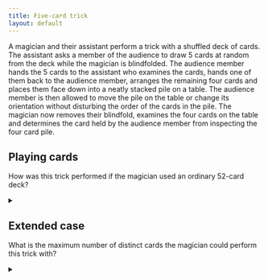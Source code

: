 ```yaml
---
title: Five-card trick
layout: default
---
```


A magician and their assistant perform a trick with a shuffled deck of
cards. The assistant asks a member of the audience to draw 5 cards at random
from the deck while the magician is blindfolded. The audience member hands the
5 cards to the assistant who examines the cards, hands one of them back to the
audience member, arranges the remaining four cards and places them face down
into a neatly stacked pile on a table. The audience member is then allowed to
move the pile on the table or change its orientation without disturbing the
order of the cards in the pile. The magician now removes their blindfold, examines
the four cards on the table and determines the card held by the audience member
from inspecting the four card pile.

## Playing cards

How was this trick performed if the magician used an ordinary 52-card deck?

<details><summary></summary>

Out of the 5 drawn cards, the assistant chooses 2 cards which have the same suit.

Represent the value of the cards as their face value, with Ace=1, Jack=11,
Queen=12, King=13.

Call the difference between the values of the two cards $$d$$. Out of the two
chosen cards, if the $$d > 6$$ then select the highest value card; otherwise
select the lowest value card.

Pass the selected card back to the audience. Put the other card down on the
table - this will form the bottom of the pile for the magician.

Use the 3 remaining cards to encode a value, $$p$$. If $$d \le 6$$ then set $$p = d$$,
otherwise set $$p = 13 - d$$. Place the 3 cards on the pile.

The magician can now look at the pile. From the bottom card in the pile the
magician knows the suit of the selected card.

Let the value of the bottom card be $$v$$. From looking at the order of the 3 top
cards the magician can determine $$p$$. If $$p + v < 13$$ then the value of the
selected card is $$p + v$$ otherwise it is $$p + v - 13$$.

### Proof

It will always be the case there there are 2 cards of the same suit in the 5
drawn cards because there are only 4 suits (by the pigeon-hole principle).

Call the values of the 2 cards with the same suit $$v_1$$ and $$v_2$$ such that
$$v_1 < v_2$$. It is the case that either $$v_1 + p = v_2$$ or $$v_2 + p \equiv v_1
\pmod{13}$$ for some $$0 < p \le 6$$.

If it was the case that $$v_1 + p = v_2 \text{ s.t. } 6 < p < 13$$ then we could
write it equivalently as $$ v_1 + 13 - p \equiv v_2 \pmod{13} \text{ s.t. } 0 < 13 - p \le 6$$.

Let $$d = v_2 - v_1$$ (i.e. the difference between the values). If $$d \le 6$$ then
$$p = d$$, otherwise $$p = 13 - d$$ as in the description of the trick.

There are 6 possible values for $$p$$: 1, 2, 3, 4, 5 and 6. We can encode $$3! = 6$$
numbers by controlling the order of 3 cards. Thus we are able to encode $$p$$ with
the order of our three remaining cards.

</details>

## Extended case

What is the maximum number of distinct cards the magician could perform this
trick with?

<details><summary></summary>

The maximum size deck the trick can be performed with is 124.

In the general case the audience member draws $$n$$ cards, we select one, and use
the other $$n - 1$$ cards to tell the magician the selected card. Here the maximum
sized deck is $$n! + n - 1$$ cards.

### Algorithm

We will use the following definitions:

- Let the size of the deck be $$N = n! + n - 1$$.
- Let the cards in the deck be represented by numbers from $$0$$ to $$N - 1$$.
- Let $$c_i$$ be the values of the cards drawn by the audience member
        such that $$0 \le i < n \text{ and } c_i < c_{i+1}$$.
- Let $$c_i^\prime$$ be the values of the cards seen by the magician
        such that $$0 \le i < n - 1 \text{ and } c_i^\prime < c_{i+1}^\prime$$.
- Let $$s = \left(\sum c_i\right) \mod n$$.
- Let $$s^\prime = \left(\sum c_i^\prime\right) \mod n$$.
- Let $$p = \left\lfloor \frac{c_s - s}{n} \right\rfloor$$.

Choose $$c_s$$ as the selected card.

Encode $$p$$ as a permutation of the $$n - 1$$ remaining cards, and set them in an
pile.

The magician then looks at the pile and calculates $$p$$ from the permutation of
the cards in the pile and $$s^\prime$$ from the sum of the cards in the pile. From
that the magician calculates the value:

$$ \chi = p n + (-s^\prime \mod n) $$

The magician then can claim that $$c_s$$ is the $$\chi$$th card which is
not in the pile (not in $$c_i^\prime$$). Formally:

$$
c_s = \chi + k \text{ where } c_{k-1}^\prime
  < \chi + k < c_{k}^\prime \text{ and } 0
  \le k < n - 1
    \label{card_trick:c_s_calc}
$$

### Proof of correctness

We will split this proof into two parts. The first will prove that assistant
will be able to follow the instructions, and the second part will prove that the
magician can correctly guess the selected card.

#### Choosing $$c_s$$ and $$p$$

There are at least $$n - s$$ cards greater than or equal to $$c_s$$:
$$\{c_i \mid s \le i < n\}$$.

There are at least $$s$$ cards smaller than $$c_s$$: $$\{c_i \mid 0 \le i < s\}$$.

$$
\begin{aligned}
s \le & c_s \le N - (n - s) \\
s \le & c_s \le n! - 1 + s \\
0 \le & c_s - s \le n! - 1 \\
\left\lfloor \frac{0}{n} \right\rfloor \le &
  \left\lfloor \frac{c_s - s}{n} \right\rfloor \le
  \left\lfloor \frac{n! - 1}{n} \right\rfloor \\
0 \le &
  \left\lfloor \frac{c_s - s}{n} \right\rfloor <
  (n - 1)! \label{card_trick:bound}
\end{aligned}
$$

We can now see from the definition of $$p$$ that $$0 \le p < (n - 1)!$$ and
therefore $$p$$ can be encoded as a permutation of $$n - 1$$ cards. In addition,
$$s$$ is a number taken modulo $$n$$ thus $$0 \le s < n$$ and therefore it is always
possible to select a card $$c_s$$.

#### Determining $$c_s$$

Define $$q$$ and $$r$$ as follows:

$$
c_s - s = q n + r \text{ s.t. } 0 \le r < n
  \label{card_trick:chi1def}
$$

Using the definition of $$s$$ and $$s^\prime$$:

$$
\begin{aligned}
c_s + s^\prime \equiv & s \pmod n \notag \\
c_s - s \equiv & -s^\prime \pmod n \notag \\
q n + r \equiv & -s^\prime \pmod n \notag \\
r \equiv & -s^\prime \pmod n \notag \\
r = & -s^\prime \mod n \text{ because } 0 \le r < n
\end{aligned}
$$

Rearranging to solve for $$q$$ we find that:

$$
q = \frac{c_s - s - r}{n}
  = \left\lfloor \frac{c_s - s}{n} \right\rfloor
  = p
$$

Substituting our calculated values for $$q$$, $$r$$ and using the equation for
$$\chi$$:

$$
\begin{aligned}
c_s - s = & p n + (-s^\prime \mod n) = \chi \notag \\
c_s = & \chi + s
\end{aligned}
$$

Given this it is sufficient to show that $$k = s$$ is a
unique solution to the equation for $$c_s$$ used by the magician.

Let $$k = s + \Delta$$:

$$
\begin{aligned}
& c_{s+\Delta-1}^\prime < \chi + s + \Delta < c_{s+\Delta}^\prime \\
\implies & c_{s+\Delta-1}^\prime < c_s + \Delta < c_{s+\Delta}^\prime \\
\implies &

    c_{s-1} < c_s < c_{s+1} & \text{ if } \Delta = 0 \\
    c_{s+\Delta} < c_s + \Delta & \text{ if } \Delta > 0 \\
    c_s + \Delta < c_{s+\Delta} & \text{ if } \Delta < 0
   \\
& \text{ using } \notag \\
& c_i^\prime =

    c_i & \text{ where } i < s \\
    c_{i+1} & \text{ where } i \ge s
   \\
& c_{i+j} \ge c_i + j \text{ where } 0 \le i+j < n
\end{aligned}
$$

Only the $$\Delta = 0$$ case is true and therefore $$k = s$$ is the unique solution.
Thus the magician correctly calculates $$c_s$$.

### Proof of optimality

The maximum number of different messages we can send the magician is limited by
$$n!$$. We have two choices:

- The card to select of which there are $$n$$ options.
- The order of the remaining $$n - 1$$ cards of which there are $$(n - 1)!$$
        options (permutations).

This gives a total of $$n (n - 1)! = n!$$ options. In addition, the magician will
be able to see the $$n - 1$$ cards in the pile.

This results in a upper-bound for the card deck of $$N = n! + n - 1$$ cards.

</details>
